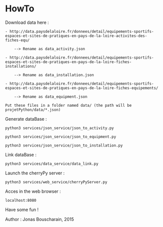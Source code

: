 # HowTo

Download data here :

	- http://data.paysdelaloire.fr/donnees/detail/equipements-sportifs-espaces-et-sites-de-pratiques-en-pays-de-la-loire-activites-des-fiches-equ/

		--> Rename as data_activity.json

	- http://data.paysdelaloire.fr/donnees/detail/equipements-sportifs-espaces-et-sites-de-pratiques-en-pays-de-la-loire-fiches-installations/

		--> Rename as data_installation.json

	- http://data.paysdelaloire.fr/donnees/detail/equipements-sportifs-espaces-et-sites-de-pratiques-en-pays-de-la-loire-fiches-equipements/

		--> Rename as data_equipment.json

	Put these files in a folder named data/ (the path will be projetPython/data/*.json)

Generate dataBase :

	python3 services/json_service/json_to_activity.py

	python3 services/json_service/json_to_equipment.py

	python3 services/json_service/json_to_installation.py


Link dataBase :

	python3 services/data_service/data_link.py


Launch the cherryPy server :

	python3 services/web_service/cherryPyServer.py


Acces in the web browser :

	localhost:8080


Have some fun !

Author : Jonas Bouscharain, 2015